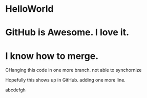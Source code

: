 # HelloWorld
# GitHub is Awesome. I love it.
# I know how to merge.
CHanging this code in one more branch.
not able to synchornize

Hopefully this shows up in GitHub.
adding one more line.


abcdefgh
